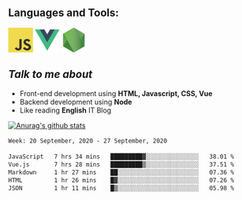 ## **Languages and Tools:**      
<code><img height="50" src="https://raw.githubusercontent.com/github/explore/80688e429a7d4ef2fca1e82350fe8e3517d3494d/topics/javascript/javascript.png"></code>
<code><img height="50"  src="https://raw.githubusercontent.com/github/explore/80688e429a7d4ef2fca1e82350fe8e3517d3494d/topics/vue/vue.png"></code>
<code><img height="50"  src="https://raw.githubusercontent.com/github/explore/80688e429a7d4ef2fca1e82350fe8e3517d3494d/topics/nodejs/nodejs.png"></code>

## *Talk to me about*
- Front-end development using **HTML, Javascript, CSS, Vue**
- Backend development using **Node**
- Like reading **English** IT Blog    

[![Anurag's github stats](https://github-readme-stats.vercel.app/api?username=qdi5)](https://github.com/anuraghazra/github-readme-stats)    

<!--START_SECTION:waka-->
```text
Week: 20 September, 2020 - 27 September, 2020

JavaScript   7 hrs 34 mins   █████████▓░░░░░░░░░░░░░░░   38.01 % 
Vue.js       7 hrs 28 mins   █████████▒░░░░░░░░░░░░░░░   37.51 % 
Markdown     1 hr 27 mins    ██░░░░░░░░░░░░░░░░░░░░░░░   07.36 % 
HTML         1 hr 26 mins    █▓░░░░░░░░░░░░░░░░░░░░░░░   07.26 % 
JSON         1 hr 11 mins    █▒░░░░░░░░░░░░░░░░░░░░░░░   05.98 % 
```
<!--END_SECTION:waka-->
